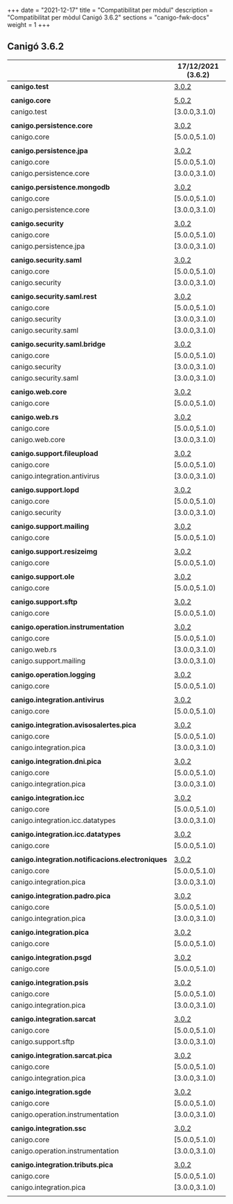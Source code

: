 +++
date        = "2021-12-17"
title       = "Compatibilitat per mòdul"
description = "Compatibilitat per mòdul Canigó 3.6.2"
sections    = "canigo-fwk-docs"
weight      = 1
+++

## Canigó 3.6.2

|                                                   		| 17/12/2021 (3.6.2)																														|
|---------------------------------------------------		|------------------																															|
| **canigo.test**                                   		| [3.0.2](/canigo-fwk-docs/documentacio-llibreries/canigo.test/3.0.2/)  							|
|                                                   		|               																																|
| **canigo.core**                                   		| [5.0.2](/canigo-fwk-docs/documentacio-llibreries/canigo.core/5.0.2/)  							|
| canigo.test                                       		| [3.0.0,3.1.0)  			|
|                                                   		|               																																|
| **canigo.persistence.core**                        		| [3.0.2](/canigo-fwk-docs/documentacio-llibreries/canigo.persistence.core/3.0.2/) |
| canigo.core                                       		| [5.0.0,5.1.0)  																																|
|                                                   		|               																																|
| **canigo.persistence.jpa**                         		| [3.0.2](/canigo-fwk-docs/documentacio-llibreries/canigo.persistence.jpa/3.0.2/)		|
| canigo.core                                       		| [5.0.0,5.1.0)  																																|
| canigo.persistence.core                           		| [3.0.0,3.1.0)  																																|
|                                                   		|               																																|
| **canigo.persistence.mongodb**                     		| [3.0.2](/canigo-fwk-docs/documentacio-llibreries/canigo.persistence.mongodb/3.0.2/) |
| canigo.core                                       		| [5.0.0,5.1.0)  																																|
| canigo.persistence.core                           		| [3.0.0,3.1.0)  																																|
|                                                   		|               																																|
| **canigo.security**                                		| [3.0.2](/canigo-fwk-docs/documentacio-llibreries/canigo.security/3.0.2/) |
| canigo.core                                       		| [5.0.0,5.1.0)  																																|
| canigo.persistence.jpa                             		| [3.0.0,3.1.0)  																																|
|                                                   		|               																																|
| **canigo.security.saml**                           		| [3.0.2](/canigo-fwk-docs/documentacio-llibreries/canigo.security.saml/3.0.2/) |
| canigo.core                                       		| [5.0.0,5.1.0)  																																|
| canigo.security                                   		| [3.0.0,3.1.0) 																																|
|                                                   		|               																																|
| **canigo.security.saml.rest**                      		| [3.0.2](/canigo-fwk-docs/documentacio-llibreries/canigo.security.saml.rest/3.0.2/) |
| canigo.core                                       		| [5.0.0,5.1.0)  																																|
| canigo.security                                   		| [3.0.0,3.1.0) 																																|
| canigo.security.saml                               		| [3.0.0,3.1.0) 																																|
|                                                   		|               																																|
| **canigo.security.saml.bridge**                    		| [3.0.2](/canigo-fwk-docs/documentacio-llibreries/canigo.security.saml.bridge/3.0.2/) |
| canigo.core                                       		| [5.0.0,5.1.0)  																																|
| canigo.security                                   		| [3.0.0,3.1.0) 																																|
| canigo.security.saml                               		| [3.0.0,3.1.0) 																																|
|                                                   		|               																																|
| **canigo.web.core**                                		| [3.0.2](/canigo-fwk-docs/documentacio-llibreries/canigo.web.core/3.0.2/) |
| canigo.core                                       		| [5.0.0,5.1.0)  																																|
|                                                   		|               																																|
| **canigo.web.rs**                                  		| [3.0.2](/canigo-fwk-docs/documentacio-llibreries/canigo.web.rs/3.0.2/) |
| canigo.core                                       		| [5.0.0,5.1.0)  																																|
| canigo.web.core                                   		| [3.0.0,3.1.0) 																																|
|                                                   		|               																																	|
| **canigo.support.fileupload**                      		| [3.0.2](/canigo-fwk-docs/documentacio-llibreries/canigo.support.fileupload/3.0.2/) |
| canigo.core                                       		| [5.0.0,5.1.0)  																																|
| canigo.integration.antivirus                      		| [3.0.0,3.1.0) 																																|
|                                                   		|               																																|
| **canigo.support.lopd**                            		| [3.0.2](/canigo-fwk-docs/documentacio-llibreries/canigo.support.lopd/3.0.2/) |
| canigo.core                                       		| [5.0.0,5.1.0)  																																|
| canigo.security                                   		| [3.0.0,3.1.0) 																																|
|                                                   		|               																																|
| **canigo.support.mailing**                         		| [3.0.2](/canigo-fwk-docs/documentacio-llibreries/canigo.support.mailing/3.0.2/) |
| canigo.core                                       		| [5.0.0,5.1.0)  																																|
|                                                   		|               																																|
| **canigo.support.resizeimg**                         	| [3.0.2](/canigo-fwk-docs/documentacio-llibreries/canigo.support.resizeimg/3.0.2/) |
| canigo.core                                       		| [5.0.0,5.1.0)  																																|
|                                                   		|               																																|
| **canigo.support.ole**                             		| [3.0.2](/canigo-fwk-docs/documentacio-llibreries/canigo.support.ole/3.0.2/) |
| canigo.core                                       		| [5.0.0,5.1.0)  																																|
|                                                   		|               																																|
| **canigo.support.sftp**                            		| [3.0.2](/canigo-fwk-docs/documentacio-llibreries/canigo.support.sftp/3.0.2/) |
| canigo.core                                       		| [5.0.0,5.1.0)  																																|
|                                                   		|               																																|
| **canigo.operation.instrumentation**               		| [3.0.2](/canigo-fwk-docs/documentacio-llibreries/canigo.operation.instrumentation/3.0.2/) |
| canigo.core                                       		| [5.0.0,5.1.0)  																																|
| canigo.web.rs                                   			| [3.0.0,3.1.0) 																																|
| canigo.support.mailing                           			| [3.0.0,3.1.0) 																																|
|                                                   		|               																																|
| **canigo.operation.logging**                       		| [3.0.2](/canigo-fwk-docs/documentacio-llibreries/canigo.operation.logging/3.0.2/) |
| canigo.core                                       		| [5.0.0,5.1.0)  																																|
|                                                   		|               																																|
| **canigo.integration.antivirus**                   		| [3.0.2](/canigo-fwk-docs/documentacio-llibreries/canigo.integration.antivirus/3.0.2/) |
| canigo.core                                       		| [5.0.0,5.1.0)  																																|
|                                                   		|               																																|
| **canigo.integration.avisosalertes.pica**          		| [3.0.2](/canigo-fwk-docs/documentacio-llibreries/canigo.integration.avisosalertes.pica/3.0.2/) |
| canigo.core                                       		| [5.0.0,5.1.0)  																																|
| canigo.integration.pica                           		| [3.0.0,3.1.0) 																																|
|                                                   		|               																																|
| **canigo.integration.dni.pica**                    		| [3.0.2](/canigo-fwk-docs/documentacio-llibreries/canigo.integration.dni.pica/3.0.2/) |
| canigo.core                                       		| [5.0.0,5.1.0)  																																|
| canigo.integration.pica                           		| [3.0.0,3.1.0) 																																|
|                                                   		|               																																|
| **canigo.integration.icc**                         		| [3.0.2](/canigo-fwk-docs/documentacio-llibreries/canigo.integration.icc/3.0.2/) |
| canigo.core                                       		| [5.0.0,5.1.0)  																																|
| canigo.integration.icc.datatypes                  		| [3.0.0,3.1.0)  																																|
|                                                   		|               																																|
| **canigo.integration.icc.datatypes**               		| [3.0.2](/canigo-fwk-docs/documentacio-llibreries/canigo.integration.icc.datatypes/3.0.2/) |
| canigo.core                                       		| [5.0.0,5.1.0)  																																|
|                                                   		|               																																|
| **canigo.integration.notificacions.electroniques** 		| [3.0.2](/canigo-fwk-docs/documentacio-llibreries/canigo.integration.notificacions.electroniques/3.0.2/) |
| canigo.core                                       		| [5.0.0,5.1.0)  																																|
| canigo.integration.pica                           		| [3.0.0,3.1.0) 																																|
|                                                   		|               																																|
| **canigo.integration.padro.pica**                  		| [3.0.2](/canigo-fwk-docs/documentacio-llibreries/canigo.integration.padro.pica/3.0.2/) |
| canigo.core                                       		| [5.0.0,5.1.0)  																																|
| canigo.integration.pica                           		| [3.0.0,3.1.0) 																																|
|                                                   		|               																																|
| **canigo.integration.pica**                        		| [3.0.2](/canigo-fwk-docs/documentacio-llibreries/canigo.integration.pica/3.0.2/) |
| canigo.core                                       		| [5.0.0,5.1.0)  																																|
|                                                   		|               																																|
| **canigo.integration.psgd**                        		| [3.0.2](/canigo-fwk-docs/documentacio-llibreries/canigo.integration.psgd/3.0.2/) |
| canigo.core                                       		| [5.0.0,5.1.0)  																																|
|                                                   		|               																																|
| **canigo.integration.psis**                        		| [3.0.2](/canigo-fwk-docs/documentacio-llibreries/canigo.integration.psis/3.0.2/) |
| canigo.core                                       		| [5.0.0,5.1.0)  																																|
| canigo.integration.pica                           		| [3.0.0,3.1.0) 																																|
|                                                   		|               																																|
| **canigo.integration.sarcat**                      		| [3.0.2](/canigo-fwk-docs/documentacio-llibreries/canigo.integration.sarcat/3.0.2/) |
| canigo.core                                       		| [5.0.0,5.1.0)  																																|
| canigo.support.sftp                               		| [3.0.0,3.1.0) 																																|
|                                                   		|               																																|
| **canigo.integration.sarcat.pica**                 		| [3.0.2](/canigo-fwk-docs/documentacio-llibreries/canigo.integration.sarcat.pica/3.0.2/) |
| canigo.core                                       		| [5.0.0,5.1.0)  																																|
| canigo.integration.pica                           		| [3.0.0,3.1.0) 																																|
|                                                   		|               																																|
| **canigo.integration.sgde**                        		| [3.0.2](/canigo-fwk-docs/documentacio-llibreries/canigo.integration.sgde.pica/3.0.2/) |
| canigo.core                                       		| [5.0.0,5.1.0)  																																|
| canigo.operation.instrumentation                  		| [3.0.0,3.1.0) 																																|
|                                                   		|               																																|
| **canigo.integration.ssc**                         		| [3.0.2](/canigo-fwk-docs/documentacio-llibreries/canigo.integration.ssc/3.0.2/) |
| canigo.core                                       		| [5.0.0,5.1.0)  																																|
| canigo.operation.instrumentation                  		| [3.0.0,3.1.0) 																																|
|                                                   		|               																																|
| **canigo.integration.tributs.pica**                		| [3.0.2](/canigo-fwk-docs/documentacio-llibreries/canigo.integration.tributs.pica/3.0.2/) |
| canigo.core                                       		| [5.0.0,5.1.0)  																																|
| canigo.integration.pica                           		| [3.0.0,3.1.0) 																																|
|                                                   		|       |
